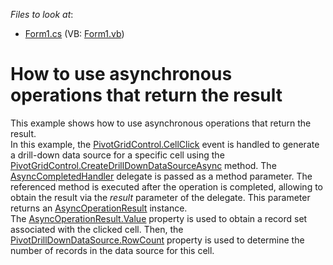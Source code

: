<!-- default file list -->
*Files to look at*:

* [Form1.cs](./CS/XtraPivotGrid_CreateDrillDownDataSourceAsync/Form1.cs) (VB: [Form1.vb](./VB/XtraPivotGrid_CreateDrillDownDataSourceAsync/Form1.vb))
<!-- default file list end -->
# How to use asynchronous operations that return the result


<p>This example shows how to use asynchronous operations that return the result. <br />
In this example, the <a href="http://documentation.devexpress.com/#WPF/DevExpressXpfPivotGridPivotGridControl_CellClicktopic"><u>PivotGridControl.CellClick</u></a> event is handled to generate a drill-down data source for a specific cell using the <a href="http://documentation.devexpress.com/#WPF/DevExpressXpfPivotGridPivotGridControl_CreateDrillDownDataSourceAsynctopic"><u>PivotGridControl.CreateDrillDownDataSourceAsync</u></a> method. The <a href="http://documentation.devexpress.com/#WPF/DevExpressXpfPivotGridAsyncCompletedHandlertopic"><u>AsyncCompletedHandler</u></a> delegate is passed as a method parameter. The referenced method is executed after the operation is completed, allowing to obtain the result via the <i>result</i> parameter of the delegate. This parameter returns an <a href="http://documentation.devexpress.com/#WPF/DevExpressXpfPivotGridAsyncOperationResultMembersTopicAll"><u>AsyncOperationResult</u></a> instance.<br />
The <a href="http://documentation.devexpress.com/#WPF/DevExpressXpfPivotGridAsyncOperationResult_Valuetopic"><u>AsyncOperationResult.Value</u></a> property is used to obtain a record set associated with the clicked cell. Then, the <a href="http://documentation.devexpress.com/#WPF/DevExpressXpfPivotGridPivotDrillDownDataSource_RowCounttopic"><u>PivotDrillDownDataSource.RowCount</u></a> property is used to determine the number of records in the data source for this cell.</p>

<br/>



